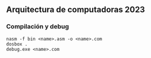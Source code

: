 ## Arquitectura de computadoras 2023

### Compilación y debug
```
nasm -f bin <name>.asm -o <name>.com
dosbox .
debug.exe <name>.com
```